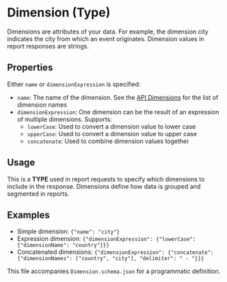 # Dimension (Type)

Dimensions are attributes of your data. For example, the dimension city indicates the city from which an event originates. Dimension values in report responses are strings.

## Properties

Either `name` or `dimensionExpression` is specified:

- `name`: The name of the dimension. See the [API Dimensions](https://developers.google.com/analytics/devguides/reporting/data/v1/api-schema#dimensions) for the list of dimension names
- `dimensionExpression`: One dimension can be the result of an expression of multiple dimensions. Supports:
  - `lowerCase`: Used to convert a dimension value to lower case
  - `upperCase`: Used to convert a dimension value to upper case  
  - `concatenate`: Used to combine dimension values together

## Usage

This is a **TYPE** used in report requests to specify which dimensions to include in the response. Dimensions define how data is grouped and segmented in reports.

## Examples

- Simple dimension: `{"name": "city"}`
- Expression dimension: `{"dimensionExpression": {"lowerCase": {"dimensionName": "country"}}}`
- Concatenated dimensions: `{"dimensionExpression": {"concatenate": {"dimensionNames": ["country", "city"], "delimiter": " - "}}}`

This file accompanies `Dimension.schema.json` for a programmatic definition.

